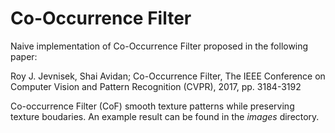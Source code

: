# Co-Occurrence Filter

Naive implementation of Co-Occurrence Filter proposed in the following paper:

  Roy J. Jevnisek, Shai Avidan; Co-Occurrence Filter,  The IEEE Conference on Computer Vision and Pattern Recognition (CVPR), 2017, pp. 3184-3192
  
Co-occurrence Filter (CoF) smooth texture patterns while preserving texture boudaries. An example result can be found in the *images* directory. 
